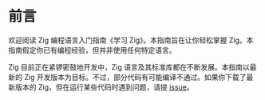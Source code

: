 # 前言

欢迎阅读 Zig 编程语言入门指南《学习 Zig》。本指南旨在让你轻松掌握 Zig。本指南假定你已有编程经验，但并非使用任何特定语言。

Zig 目前正在紧锣密鼓地开发中，Zig 语言及其标准库都在不断发展。本指南以最新的 Zig 开发版本为目标。不过，部分代码有可能编译不通过。如果你下载了最新版本的 Zig，但在运行某些代码时遇到问题，请提 [issue](https://github.com/karlseguin/blog/issues)。
